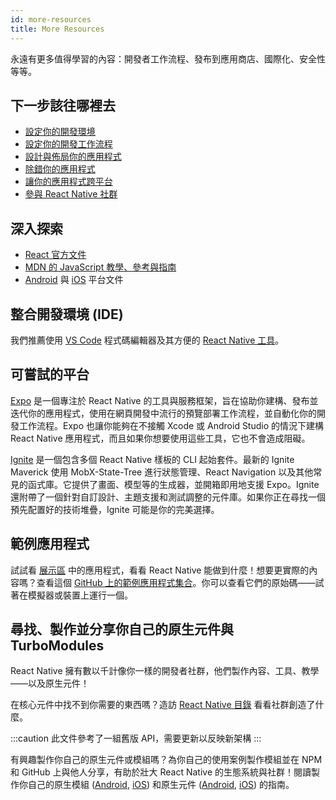 ```yaml
---
id: more-resources
title: More Resources
---
```


永遠有更多值得學習的內容：開發者工作流程、發布到應用商店、國際化、安全性等等。

## 下一步該往哪裡去

- [設定你的開發環境](environment-setup)
- [設定你的開發工作流程](running-on-device)
- [設計與佈局你的應用程式](flexbox)
- [除錯你的應用程式](debugging)
- [讓你的應用程式跨平台](platform-specific-code)
- [參與 React Native 社群](/community/overview)

## 深入探索

- [React 官方文件](https://react.dev/learn)
- [MDN 的 JavaScript 教學、參考與指南](https://developer.mozilla.org/en-US/docs/Web/JavaScript)
- [Android](https://developer.android.com/docs) 與 [iOS](https://developer.apple.com/documentation/uikit) 平台文件

## 整合開發環境 (IDE)

我們推薦使用 [VS Code](https://code.visualstudio.com/) 程式碼編輯器及其方便的 [React Native 工具](https://marketplace.visualstudio.com/items?itemName=msjsdiag.vscode-react-native)。

## 可嘗試的平台

[Expo](https://docs.expo.dev/) 是一個專注於 React Native 的工具與服務框架，旨在協助你建構、發布並迭代你的應用程式，使用在網頁開發中流行的預覽部署工作流程，並自動化你的開發工作流程。Expo 也讓你能夠在不接觸 Xcode 或 Android Studio 的情況下建構 React Native 應用程式，而且如果你想要使用這些工具，它也不會造成阻礙。

[Ignite](https://github.com/infinitered/ignite) 是一個包含多個 React Native 樣板的 CLI 起始套件。最新的 Ignite Maverick 使用 MobX-State-Tree 進行狀態管理、React Navigation 以及其他常見的函式庫。它提供了畫面、模型等的生成器，並開箱即用地支援 Expo。Ignite 還附帶了一個針對自訂設計、主題支援和測試調整的元件庫。如果你正在尋找一個預先配置好的技術堆疊，Ignite 可能是你的完美選擇。

## 範例應用程式

試試看 [展示區](https://reactnative.dev/showcase) 中的應用程式，看看 React Native 能做到什麼！想要更實際的內容嗎？查看這個 [GitHub 上的範例應用程式集合](https://github.com/ReactNativeNews/React-Native-Apps)。你可以查看它們的原始碼——試著在模擬器或裝置上運行一個。

## 尋找、製作並分享你自己的原生元件與 TurboModules

React Native 擁有數以千計像你一樣的開發者社群，他們製作內容、工具、教學——以及原生元件！

在核心元件中找不到你需要的東西嗎？造訪 [React Native 目錄](https://reactnative.directory) 看看社群創造了什麼。

:::caution
此文件參考了一組舊版 API，需要更新以反映新架構
:::

有興趣製作你自己的原生元件或模組嗎？為你自己的使用案例製作模組並在 NPM 和 GitHub 上與他人分享，有助於壯大 React Native 的生態系統與社群！閱讀製作你自己的原生模組 ([Android](legacy/native-modules-android.md), [iOS](legacy/native-modules-ios.md)) 和原生元件 ([Android](legacy/native-components-android.md), [iOS](legacy/native-components-ios.md)) 的指南。